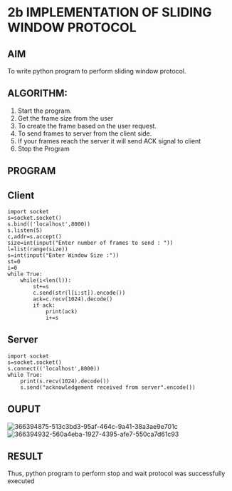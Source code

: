 # 2b IMPLEMENTATION OF SLIDING WINDOW PROTOCOL
## AIM
To write python program to perform sliding window protocol.
## ALGORITHM:
1. Start the program.
2. Get the frame size from the user
3. To create the frame based on the user request.
4. To send frames to server from the client side.
5. If your frames reach the server it will send ACK signal to client
6. Stop the Program
## PROGRAM

## Client
```
import socket
s=socket.socket()
s.bind(('localhost',8000))
s.listen(5)
c,addr=s.accept()
size=int(input("Enter number of frames to send : "))
l=list(range(size))
s=int(input("Enter Window Size :"))
st=0
i=0
while True:
    while(i<len(l)):
        st+=s
        c.send(str(l[i:st]).encode())
        ack=c.recv(1024).decode()
        if ack:
            print(ack)
            i+=s
```

## Server

```
import socket
s=socket.socket()
s.connect(('localhost',8000))
while True:
    print(s.recv(1024).decode())
    s.send("acknowledgement received from server".encode())
```
## OUPUT
![366394875-513c3bd3-95af-464c-9a41-38a3ae9e701c](https://github.com/user-attachments/assets/3f892753-d6ed-495d-9a75-b706ff689893)
![366394932-560a4eba-1927-4395-afe7-550ca7d61c93](https://github.com/user-attachments/assets/2ed0bc8e-597a-4fc7-b7a5-0e27ec234847)


## RESULT
Thus, python program to perform stop and wait protocol was successfully executed
